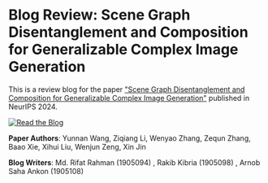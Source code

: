 # Blog Review: Scene Graph Disentanglement and Composition for Generalizable Complex Image Generation

This is a review blog for the paper ["Scene Graph Disentanglement and Composition for Generalizable Complex Image Generation"](https://openreview.net/forum?id=zGN0YWy2he) published in NeurIPS 2024.

[![Read the Blog](https://img.shields.io/badge/Read%20the%20Blog-blue)](Blog.md)

**Paper Authors**: Yunnan Wang, Ziqiang Li, Wenyao Zhang, Zequn Zhang, Baao Xie, Xihui Liu, Wenjun Zeng, Xin Jin

**Blog Writers**: Md. Rifat Rahman (1905094) , Rakib Kibria (1905098) , Arnob Saha Ankon (1905108)

